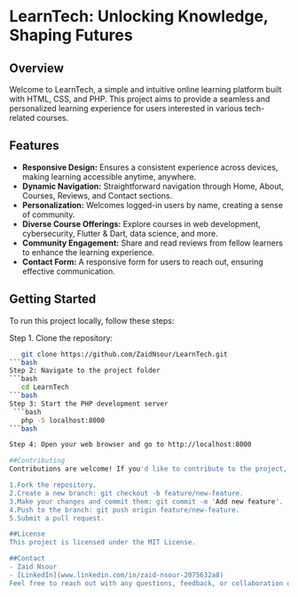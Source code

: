 # LearnTech: Unlocking Knowledge, Shaping Futures

## Overview

Welcome to LearnTech, a simple and intuitive online learning platform built with HTML, CSS, and PHP. This project aims to provide a seamless and personalized learning experience for users interested in various tech-related courses.

## Features

- **Responsive Design:** Ensures a consistent experience across devices, making learning accessible anytime, anywhere.
- **Dynamic Navigation:** Straightforward navigation through Home, About, Courses, Reviews, and Contact sections.
- **Personalization:** Welcomes logged-in users by name, creating a sense of community.
- **Diverse Course Offerings:** Explore courses in web development, cybersecurity, Flutter & Dart, data science, and more.
- **Community Engagement:** Share and read reviews from fellow learners to enhance the learning experience.
- **Contact Form:** A responsive form for users to reach out, ensuring effective communication.

## Getting Started

To run this project locally, follow these steps:

Step 1. Clone the repository:

```bash
   git clone https://github.com/ZaidNsour/LearnTech.git
```bash
Step 2: Navigate to the project folder
```bash
   cd LearnTech
```bash
Step 3: Start the PHP development server
 ```bash
   php -S localhost:8000
```bash

Step 4: Open your web browser and go to http://localhost:8000

##Contributing
Contributions are welcome! If you'd like to contribute to the project, follow these steps:

1.Fork the repository.
2.Create a new branch: git checkout -b feature/new-feature.
3.Make your changes and commit them: git commit -m 'Add new feature'.
4.Push to the branch: git push origin feature/new-feature.
5.Submit a pull request.

##License
This project is licensed under the MIT License.

##Contact
- Zaid Nsour
- [LinkedIn](www.linkedin.com/in/zaid-nsour-2075632a8)
Feel free to reach out with any questions, feedback, or collaboration opportunities!
